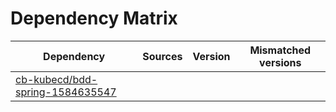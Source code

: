 # Dependency Matrix

Dependency | Sources | Version | Mismatched versions
---------- | ------- | ------- | -------------------
[cb-kubecd/bdd-spring-1584635547](https://github.com/cb-kubecd/bdd-spring-1584635547.git) |  | []() | 
